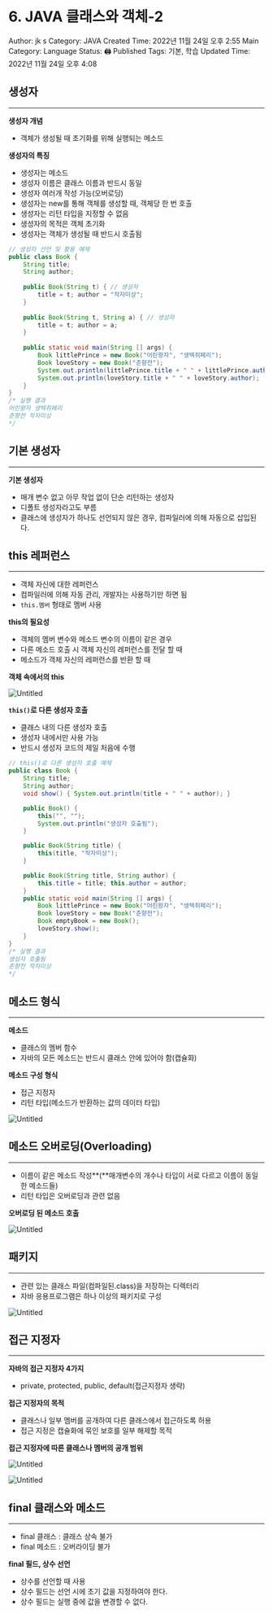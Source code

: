# 6. JAVA 클래스와 객체-2

Author: jk s
Category: JAVA
Created Time: 2022년 11월 24일 오후 2:55
Main Category: Language
Status: 🖨 Published
Tags: 기본, 학습
Updated Time: 2022년 11월 24일 오후 4:08

## 생성자

---

**생성자 개념**

- 객체가 생성될 때 초기화를 위해 실행되는 메소드

**생성자의 특징**

- 생성자는 메소드
- 생성자 이름은 클래스 이름과 반드시 동일
- 생성자 여러개 작성 가능(오버로딩)
- 생성자는 new를 통해 객체를 생성할 때, 객체당 한 번 호출
- 생성자는 리턴 타입을 지정할 수 없음
- 생성자의 목적은 객체 초기화
- 생성자는 객체가 생성될 때 반드시 호출됨

```java
// 생성자 선언 및 활용 예제
public class Book {
	String title;
	String author;
	
	public Book(String t) { // 생성자
		title = t; author = "작자미상";
	}
	
	public Book(String t, String a) { // 생성자
		title = t; author = a;
	}
	
	public static void main(String [] args) {
		Book littlePrince = new Book("어린왕자", "생텍쥐페리"); 
		Book loveStory = new Book("춘향전"); 
		System.out.println(littlePrince.title + " " + littlePrince.author);
		System.out.println(loveStory.title + " " + loveStory.author);
	}
}
/* 실행 결과
어린왕자 생텍쥐페리
춘향전 작자미상
*/
```

## 기본 생성자

---

**기본 생성자**

- 매개 변수 없고 아무 작업 없이 단순 리턴하는 생성자
- 디폴트 생성자라고도 부름
- 클래스에 생성자가 하나도 선언되지 않은 경우, 컴파일러에 의해 자동으로 삽입된다.

## this 레퍼런스

---

- 객체 자신에 대한 레퍼런스
- 컴파일러에 의해 자동 관리, 개발자는 사용하기만 하면 됨
- `this.멤버` 형태로 멤버 사용

**this의 필요성**

- 객체의 멤버 변수와 메소드 변수의 이름이 같은 경우
- 다른 메소드 호출 시 객체 자신의 레퍼런스를 전달 할 때
- 메소드가 객체 자신의 레퍼런스를 반환 할 때

**객체 속에서의 this**

![Untitled](6%20JAVA%20%E1%84%8F%E1%85%B3%E1%86%AF%E1%84%85%E1%85%A2%E1%84%89%E1%85%B3%E1%84%8B%E1%85%AA%20%E1%84%80%E1%85%A2%E1%86%A8%E1%84%8E%E1%85%A6-2%20862d5286847543089889fd3cdb76df94/Untitled.png)

**`this()`로 다른 생성자 호출**

- 클래스 내의 다른 생성자 호출
- 생성자 내에서만 사용 가능
- 반드시 생성자 코드의 제일 처음에 수행

```java
// this()로 다른 생성자 호출 예제
public class Book {
	String title;
	String author;
	void show() { System.out.println(title + " " + author); }

	public Book() {
		this("", "");
		System.out.println("생성자 호출됨");
	}

	public Book(String title) {
		this(title, "작자미상");
	}

	public Book(String title, String author) {
		this.title = title; this.author = author;
	}
	public static void main(String [] args) {
		Book littlePrince = new Book("어린왕자", "생텍쥐페리");
		Book loveStory = new Book("춘향전");
		Book emptyBook = new Book();		
		loveStory.show();
	}
}
/* 실행 결과
생성자 호출됨
춘향전 작자미상
*/
```

## 메소드 형식

---

**메소드**

- 클래스의 멤버 함수
- 자바의 모든 메소드는 반드시 클래스 안에 있어야 함(캡슐화)

**메소드 구성 형식**

- 접근 지정자
- 리턴 타입(메소드가 반환하는 값의 데이터 타입)

![Untitled](6%20JAVA%20%E1%84%8F%E1%85%B3%E1%86%AF%E1%84%85%E1%85%A2%E1%84%89%E1%85%B3%E1%84%8B%E1%85%AA%20%E1%84%80%E1%85%A2%E1%86%A8%E1%84%8E%E1%85%A6-2%20862d5286847543089889fd3cdb76df94/Untitled%201.png)

## 메소드 오버로딩(Overloading)

---

- 이름이 같은 메소드 작성**(**매개변수의 개수나 타입이 서로 다르고 이름이 동일한 메소드들)
- 리턴 타입은 오버로딩과 관련 없음

**오버로딩 된 메소드 호출**

![Untitled](6%20JAVA%20%E1%84%8F%E1%85%B3%E1%86%AF%E1%84%85%E1%85%A2%E1%84%89%E1%85%B3%E1%84%8B%E1%85%AA%20%E1%84%80%E1%85%A2%E1%86%A8%E1%84%8E%E1%85%A6-2%20862d5286847543089889fd3cdb76df94/Untitled%202.png)

## 패키지

---

- 관련 있는 클래스 파일(컴파일된.class)을 저장하는 디렉터리
- 자바 응용프로그램은 하나 이상의 패키지로 구성

![Untitled](6%20JAVA%20%E1%84%8F%E1%85%B3%E1%86%AF%E1%84%85%E1%85%A2%E1%84%89%E1%85%B3%E1%84%8B%E1%85%AA%20%E1%84%80%E1%85%A2%E1%86%A8%E1%84%8E%E1%85%A6-2%20862d5286847543089889fd3cdb76df94/Untitled%203.png)

## 접근 지정자

---

**자바의 접근 지정자 4가지**

- private, protected, public, default(접근지정자 생략)

**접근 지정자의 목적**

- 클래스나 일부 멤버를 공개하여 다른 클래스에서 접근하도록 허용
- 접근 지정은 캡슐화에 묶인 보호를 일부 해제할 목적

**접근 지정자에 따른 클래스나 멤버의 공개 범위**

![Untitled](6%20JAVA%20%E1%84%8F%E1%85%B3%E1%86%AF%E1%84%85%E1%85%A2%E1%84%89%E1%85%B3%E1%84%8B%E1%85%AA%20%E1%84%80%E1%85%A2%E1%86%A8%E1%84%8E%E1%85%A6-2%20862d5286847543089889fd3cdb76df94/Untitled%204.png)

![Untitled](6%20JAVA%20%E1%84%8F%E1%85%B3%E1%86%AF%E1%84%85%E1%85%A2%E1%84%89%E1%85%B3%E1%84%8B%E1%85%AA%20%E1%84%80%E1%85%A2%E1%86%A8%E1%84%8E%E1%85%A6-2%20862d5286847543089889fd3cdb76df94/Untitled%205.png)

## final 클래스와 메소드

---

- final 클래스 : 클래스 상속 불가
- final 메소드 : 오버라이딩 불가

**final 필드, 상수 선언**

- 상수를 선언할 때 사용
- 상수 필드는 선언 시에 초기 값을 지정하여야 한다.
- 상수 필드는 실행 중에 값을 변경할 수 없다.